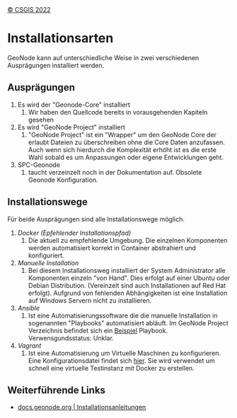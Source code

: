 <!-- the Menu -->
<link rel="stylesheet" media="all" href="../styles.css" />
<div id="logo"><a href="https://csgis.de">© CSGIS 2022</a></div>
<div id="menu"></div>
<div id="jumpMenu"></div>
<script src="../menu.js"></script>
<script src="../jumpmenu.js"></script>
<!-- the Menu -->


# Installationsarten

GeoNode kann auf unterschiedliche Weise in zwei verschiedenen Ausprägungen installiert werden.

## Ausprägungen

1. Es wird der "Geonode-Core" installiert
   1. Wir haben den Quellcode bereits in vorausgehenden Kapiteln gesehen
2. Es wird "GeoNode Project" installiert
   1. "GeoNode Project" ist ein "Wrapper" um den GeoNode Core der erlaubt Dateien zu überschreiben ohne die Core Daten anzufassen. Auch wenn sich hierdurch die Komplexität erhöht ist es die erste Wahl sobald es um Anpassungen oder eigene Entwicklungen geht.
3. SPC-Geonode 
   1. taucht verzeinzelt noch in der Dokumentation auf. Obsolete Geonode Konfiguration.

## Installationswege

Für beide Ausprägungen sind alle Installationswege möglich.

1. *Docker (Epfehlender Installationspfad)*
   1. Die aktuell zu empfehlende Umgebung. Die einzelnen Komponenten werden automatisiert korrekt in Container abstrahiert und konfiguriert.
2. *Manuelle Installation*
   1. Bei diesem Installationsweg installiert der System Administrator alle Komponenten einzeln "von Hand". Dies erfolgt auf einer Ubuntu oder Debian Distribution. (Vereinzelt sind auch Installationen auf Red Hat erfolgt). Aufgrund von fehlenden Abhängigkeiten ist eine Installation auf Windows Servern nicht zu installieren.
3. *Ansible*
   1. Ist eine Automatisierungssoftware die die manuelle Installation in sogenannten "Playbooks" automatisiert abläuft. Im GeoNode Project Verzeichnis befindet sich ein [Beispiel](https://github.com/GeoNode/geonode-project/blob/master/playbook.yml) Playbook. Verwensgundsstatus: Unklar.
4. *Vagrant*
   1. Ist eine Automatisierung um Virtuelle Maschinen zu konfigurieren. Eine Konfigurationsdatei findet sich [hier](https://github.com/GeoNode/geonode-project/blob/master/Vagrantfile). Sie wird verwendet um schnell eine virtuelle Testinstanz mit Docker zu erstellen.

## Weiterführende Links

- [docs.geonode.org | Installationsanleitungen](https://docs.geonode.org/en/master/install/advanced/index.html)


